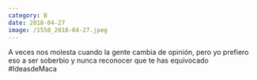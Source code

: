 ```yaml
--- 
category: B 
date: 2018-04-27 
image: /1550_2018-04-27.jpeg 
--- 
```


A veces nos molesta cuando la gente cambia de opinión, pero yo prefiero eso a ser soberbio y nunca reconocer que te has equivocado #IdeasdeMaca